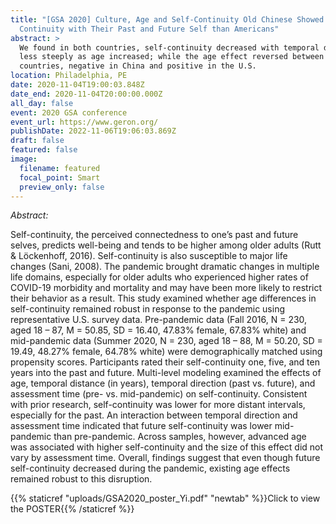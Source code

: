 ```yaml
---
title: "[GSA 2020] Culture, Age and Self-Continuity Old Chinese Showed Lower
  Continuity with Their Past and Future Self than Americans"
abstract: >
  We found in both countries, self-continuity decreased with temporal distance
  less steeply as age increased; while the age effect reversed between
  countries, negative in China and positive in the U.S. 
location: Philadelphia, PE
date: 2020-11-04T19:00:03.848Z
date_end: 2020-11-04T20:00:00.000Z
all_day: false
event: 2020 GSA conference
event_url: https://www.geron.org/
publishDate: 2022-11-06T19:06:03.869Z
draft: false
featured: false
image:
  filename: featured
  focal_point: Smart
  preview_only: false
---
```

*Abstract:*

Self-continuity, the perceived connectedness to one’s past and future selves, predicts well-being and tends to be higher among older adults (Rutt & Löckenhoff, 2016). Self-continuity is also susceptible to major life changes (Sani, 2008). The pandemic brought dramatic changes in multiple life domains, especially for older adults who experienced higher rates of COVID-19 morbidity and mortality and may have been more likely to restrict their behavior as a result. This study examined whether age differences in self-continuity remained robust in response to the pandemic using representative U.S. survey data. Pre-pandemic data (Fall 2016, N = 230, aged 18 – 87, M = 50.85, SD = 16.40, 47.83% female, 67.83% white) and mid-pandemic data (Summer 2020, N = 230, aged 18 – 88, M = 50.20, SD = 19.49, 48.27% female, 64.78% white) were demographically matched using propensity scores. Participants rated their self-continuity one, five, and ten years into the past and future. Multi-level modeling examined the effects of age, temporal distance (in years), temporal direction (past vs. future), and assessment time (pre- vs. mid-pandemic) on self-continuity. Consistent with prior research, self-continuity was lower for more distant intervals, especially for the past. An interaction between temporal direction and assessment time indicated that future self-continuity was lower mid-pandemic than pre-pandemic. Across samples, however, advanced age was associated with higher self-continuity and the size of this effect did not vary by assessment time. Overall, findings suggest that even though future self-continuity decreased during the pandemic, existing age effects remained robust to this disruption.

{{% staticref "uploads/GSA2020_poster_Yi.pdf" "newtab" %}}Click to view the POSTER{{% /staticref %}}
